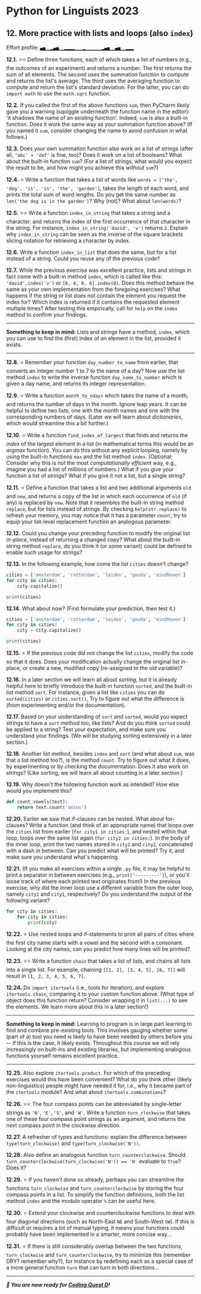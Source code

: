 # Python for Linguists 2023

## 12. More practice with lists and loops (also `index`)

Effort profile: `▄▅▁▁▂▄▅▁▁▂▂▂▂▁▁▁▂▁▁▁▁▁▁▂▄▅▁▁▄▅▁▁▂▂▂` 



**12.1.** ⭐⭐ Define three functions, each of which takes a list of numbers (e.g., the outcomes of an experiment) and returns a number. The first returns the sum of all elements. The second uses the summation function to compute and returns the list's average. The third uses the averaging function to compute and return the list's standard deviation. For the latter, you can do `import math` to use the `math.sqrt` function.

**12.2.** If you called the first of the above functions `sum`, then PyCharm likely gave you a warning (squiggle underneath the function name in the editor): 'it shadows the name of an existing function'. Indeed, `sum` is also a built-in function. Does it work the same way as your summation function above? (If you named it `sum`, consider changing the name to avoid confusion in what follows.)


**12.3.** Does your own summation function also work on a list of strings (after all, `'abc' + 'def'` is fine, too)? Does it work on a list of booleans? What about the built-in function `sum`? (For a list of strings, what would you expect the result to be, and how might you achieve this _without_ `sum`?)


**12.4.** ⭐ Write a function that takes a list of words like `words = ['the', 'dog', 'is', 'in', 'the', 'garden']`, takes the length of each word, and prints the total sum of word lengths. Do you get the same number as `len('the dog is in the garden')`? Why (not)? What about `len(words)`?

**12.5.** ⭐⭐ Write a function `index_in_string` that takes a string and a character, and returns the index of the first occurrence of that character in the string. For instance, `index_in_string('david', 'v')` returns `2`. Explain why `index_in_string` can be seen as the inverse of the square brackets slicing notation for retrieving a character by index.

**12.6.** Write a function `index_in_list` that does the same, but for a list instead of a string. Could you reuse any of the previous code?

**12.7.** While the previous exercise was excellent practice, lists and strings in fact come with a built-in method `index`, which is called like this: `'david'.index('v')` or `[6, 4, 8, 6].index(8)`. Does this method behave the same as your own implementation from the foregoing exercises? What happens if the string or list does not contain the element you request the index for? Which index is returned if it contains the requested element multiple times? After testing this empirically, call for `help` on the `index` method to confirm your findings.

- - - - - -
**Something to keep in mind:** Lists and strings have a method, `index`, which you can use to find the (first) index of an element in the list, provided it exists.
- - - - -

**12.8.** ⭐ Remember your function `day_number_to_name` from earlier, that converts an integer number 1 to 7 to the name of a day? Now use the list method `index` to write the inverse function `day_name_to_number` which is given a day name, and returns its integer representation. <!-- tp3 -->

**12.9.** ⭐ Write a function `month_to_ndays` which takes the name of a month, and returns the number of days in the month. Ignore leap years. It can be helpful to define two lists, one with the month names and one with the corresponding numbers of days. (Later we will learn about _dictionaries_, which would streamline this a bit further.) <!-- tp3 -->

**12.10.** ⭐ Write a function `find_index_of_largest` that finds and returns the _index_ of the largest element in a list (in mathematical terms this would be an _argmax_ function). You can do this without any explicit looping, namely by using the built-in functions `max` and the list method `index`. (Optional: Consider why this is not the most _computationally efficient_ way, e.g., imagine you had a list of millions of numbers.) What if you give your function a list of strings? What if you give it not a list, but a single string?

**12.11.** ⭐ Define a function that takes a list and two additional arguments `old` and `new`, and returns a copy of the list in which each occurrence of `old` (if any) is replaced by `new`. Note that it resembles the built-in string method `replace`, but for lists instead of strings. By checking `help(str.replace)` to refresh your memory, you may notice that it has a parameter `count`; try to equip your list-level replacement function an analogous parameter.


**12.12.** Could you change your preceding function to modify the original list _in-place_, instead of returning a changed copy? What about the built-in string method `replace`, do you think it (or some variant) could be defined to enable such usage for strings?


**12.13.** In the following example, how come the list `cities` doesn't change?

```python
cities = ['amsterdam', 'rotterdam', 'leiden', 'gouda', 'eindhoven']
for city in cities:
    city.capitalize()

print(cities)
```


**12.14.** What about now? (First formulate your prediction, then test it.)

```python
cities = ['amsterdam', 'rotterdam', 'leiden', 'gouda', 'eindhoven']
for city in cities:
    city = city.capitalize()

print(cities)
```


**12.15.** ⭐ If the previous code did not change the list `cities`, modify the code so that it does. Does your modification actually change the original list in-place, or create a new, modified copy (re-assigned to the old variable)?

**12.16.** In a later section we will learn all about _sorting_, but it is already helpful here to briefly introduce the built-in function `sorted`, and the built-in list method `sort`. For instance, given a list like `cities` you can do `sorted(cities)` or `cities.sort()`, Try to figure out what the difference is (from experimenting and/or the documentation).


**12.17.** Based on your understanding of `sort` and `sorted`, would you expect strings to have a `sort` method too, like lists? And do you think `sorted` could be applied to a string? Test your expectation, and make sure you understand your findings. (We will be studying sorting extensively in a later section.)


**12.18.** Another list method, besides `index` and `sort` (and what about `sum`, was that a list method too?), is the method `count`. Try to figure out what it does, by experimenting or by checking the documentation. Does it also work on strings? (Like sorting, we will learn all about counting in a later section.)


**12.19.** Why doesn't the following function work as intended? How else would you implement this?

```python
def count_vowels(text):
    return text.count('aeiou')
```



**12.20.** Earlier we saw that if-clauses can be nested. What about for-clauses? Write a function (and think of an appropriate name) that loops over the `cities` list from earlier (`for city1 in cities:`), and nested within that loop, loops over the same list again (`for city2 in cities:`). In the body of the inner loop, print the two names stored in `city1` and `city2`, concatenated with a dash in between. Can you predict what will be printed? Try it, and make sure you understand what's happening.

**12.21.** (If you make all exercises within a single `.py` file, it may be helpful to print a separator in between exercises (e.g., `print('---------')`), or you'll loose track of where each printed text originates from!) In the previous exercise, why did the inner loop use a different variable from the outer loop, namely `city2` and `city1`, respectively? Do you understand the output of the following variant?

```python
for city in cities:
    for city in cities:
        print(city)
```


**12.22.** ⭐ Use nested loops and if-statements to print all pairs of cities where the first city name starts with a vowel and the second with a consonant. Looking at the city names, can you predict how many lines will be printed?

**12.23.** ⭐⭐ Write a function `chain` that takes a list of lists, and chains all lists into a single list. For example, chaining `[[1, 2], [3, 4, 5], [6, 7]]` will result in `[1, 2, 3, 4, 5, 6, 7]`.

**12.24.** Do `import itertools` (i.e., tools for iteration), and explore `itertools.chain`, comparing it to your custom function above. (What type of object does this function return? Consider wrapping it in `list(...)` to see the elements. We learn more about this in a later section!) 

- - - - - -
**Something to keep in mind:** Learning to program is in large part learning to find and combine pre-existing tools. This involves gauging whether some (part of a) tool you need is likely to have been needed by others before you -- if this is the case, it likely exists. Throughout this course we will rely increasingly on built-ins and existing libraries, but implementing analogous functions yourself remains excellent practice.
- - - - -

**12.25.** Also explore `itertools.product`. For which of the preceding exercises would this have been convenient? What do you think other (likely non-linguistics) people might have needed it for, i.e., why it became part of the `itertools` module? And what about `itertools.combinations`?


**12.26.** ⭐⭐ The four compass points can be abbreviated by single-letter strings as `'N'`, `'E'`, `'S'`, and `'W'`. Write a function `turn_clockwise` that takes one of these four compass point strings as an argument, and returns the next compass point in the clockwise direction. <!-- tp3 -->

**12.27.** A refresher of types and functions: explain the difference between `type(turn_clockwise)` and `type(turn_clockwise('N'))`.

**12.28.** Also define an analogous function `turn_counterclockwise`. Should `turn_counterclockwise(turn_clockwise('N')) == 'N'` evaluate to `True`? Does it? <!-- tp3 -->

**12.29.** ⭐ If you haven't done so already, perhaps you can streamline the functions `turn_clockwise` and `turn_counterclockwise` by storing the four compass points in a list. To simplify the function definitions, both the list method `index` and the modulo operator `%` can be useful here.

**12.30.** ⭐ Extend your clockwise and counterclockwise functions to deal with four diagonal directions (such as North-East `NE` and South-West `SW`). If this is difficult or requires a lot of manual typing, it means your functions could probably have been implemented in a smarter, more concise way...

**12.31.** ⭐ If there is still considerably overlap between the two functions, `turn_clockwise` and `turn_counterclockwise`, try to minimize this (remember DRY? remember why?), for instance by redefining each as a special case of a more general function `turn` that can turn in both directions...




-----

**_🦏 You are now ready for [Coding Quest D](../quests/D_trees.md)!_**
